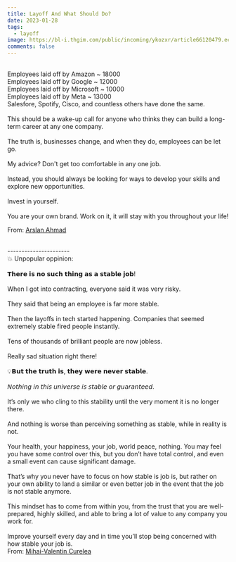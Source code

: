 ```yaml
---
title: Layoff And What Should Do?
date: 2023-01-28
tags:
  - layoff
image: https://bl-i.thgim.com/public/incoming/ykozxr/article66120479.ece/alternates/FREE_1200/PO13_Layoff.jpg
comments: false
---
```

\
Employees laid off by Amazon ~ 18000\
Employees laid off by Google ~ 12000\
Employees laid off by Microsoft ~ 10000\
Employees laid off by Meta ~ 13000\
Salesfore, Spotify, Cisco, and countless others have done the same.\
\
This should be a wake-up call for anyone who thinks they can build a long-term career at any one company. \
\
The truth is, businesses change, and when they do, employees can be let go.\
\
My advice? Don't get too comfortable in any one job. \
\
Instead, you should always be looking for ways to develop your skills and explore new opportunities. \
\
Invest in yourself. \
\
You are your own brand. Work on it, it will stay with you throughout your life!

F﻿rom: [Arslan Ahmad](https://www.linkedin.com/in/arslanahmad?miniProfileUrn=urn%3Ali%3Afs_miniProfile%3AACoAAACdXlIBSIWCXfeStv-9Dd9-ej-_9oH-Fxc)

\
-﻿---------------------\
💥 Unpopular oppinion: \
\
𝗧𝗵𝗲𝗿𝗲 𝗶𝘀 𝗻𝗼 𝘀𝘂𝗰𝗵 𝘁𝗵𝗶𝗻𝗴 𝗮𝘀 𝗮 𝘀𝘁𝗮𝗯𝗹𝗲 𝗷𝗼𝗯!\
\
When I got into contracting, everyone said it was very risky.\
\
They said that being an employee is far more stable.\
\
Then the layoffs in tech started happening. Companies that seemed extremely stable fired people instantly.\
\
Tens of thousands of brilliant people are now jobless.\
\
Really sad situation right there!\
\
💡𝗕𝘂𝘁 𝘁𝗵𝗲 𝘁𝗿𝘂𝘁𝗵 𝗶𝘀, 𝘁𝗵𝗲𝘆 𝘄𝗲𝗿𝗲 𝗻𝗲𝘃𝗲𝗿 𝘀𝘁𝗮𝗯𝗹𝗲. \
\
𝘕𝘰𝘵𝘩𝘪𝘯𝘨 𝘪𝘯 𝘵𝘩𝘪𝘴 𝘶𝘯𝘪𝘷𝘦𝘳𝘴𝘦 𝘪𝘴 𝘴𝘵𝘢𝘣𝘭𝘦 𝘰𝘳 𝘨𝘶𝘢𝘳𝘢𝘯𝘵𝘦𝘦𝘥.\
\
It’s only we who cling to this stability until the very moment it is no longer there.\
\
And nothing is worse than perceiving something as stable, while in reality is not.\
\
Your health, your happiness, your job, world peace, nothing. You may feel you have some control over this, but you don’t have total control, and even a small event can cause significant damage.\
\
That’s why you never have to focus on how stable is job is, but rather on your own ability to land a similar or even better job in the event that the job is not stable anymore.\
\
This mindset has to come from within you, from the trust that you are well-prepared, highly skilled, and able to bring a lot of value to any company you work for.\
\
Improve yourself every day and in time you’ll stop being concerned with how stable your job is.\
From: [Mihai-Valentin Curelea](https://www.linkedin.com/in/mihaivalentin?miniProfileUrn=urn%3Ali%3Afs_miniProfile%3AACoAAAWhC-8BN8viIiHbePEuYmoW4wFJ_TaP-Zg)